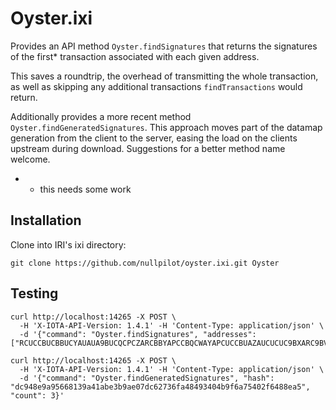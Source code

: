 # Oyster.ixi

Provides an API method `Oyster.findSignatures` that returns the signatures of the first* transaction associated with each given address.

This saves a roundtrip, the overhead of transmitting the whole transaction, as well as skipping any additional transactions `findTransactions` would return.

Additionally provides a more recent method `Oyster.findGeneratedSignatures`. This approach moves part of the datamap generation from the client to the server, easing the load on the clients upstream during download. Suggestions for a better method name welcome.

* - this needs some work

## Installation

Clone into IRI's ixi directory:

    git clone https://github.com/nullpilot/oyster.ixi.git Oyster

## Testing

    curl http://localhost:14265 -X POST \
      -H 'X-IOTA-API-Version: 1.4.1' -H 'Content-Type: application/json' \
      -d '{"command": "Oyster.findSignatures", "addresses": ["RCUCCBUCBBUCYAUAUA9BUCQCPCZARCBBYAPCCBQCWAYAPCUCCBUAZAUCUCUC9BXARC9BVAABTCUASCQCB"]}'

    curl http://localhost:14265 -X POST \
      -H 'X-IOTA-API-Version: 1.4.1' -H 'Content-Type: application/json' \
      -d '{"command": "Oyster.findGeneratedSignatures", "hash": "dc948e9a95668139a41abe3b9ae07dc62736fa48493404b9f6a75402f6488ea5", "count": 3}'
